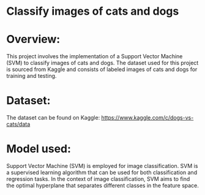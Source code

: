 # Classify images of cats and dogs 

# Overview:
This project involves the implementation of a Support Vector Machine (SVM) to classify images of cats and dogs. The dataset used for this project is sourced from Kaggle and consists of labeled images of cats and dogs for training and testing.

# Dataset:
The dataset can be found on Kaggle: https://www.kaggle.com/c/dogs-vs-cats/data

# Model used:
Support Vector Machine (SVM) is employed for image classification. SVM is a supervised learning algorithm that can be used for both classification and regression tasks. In the context of image classification, SVM aims to find the optimal hyperplane that separates different classes in the feature space.

